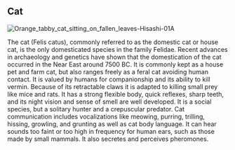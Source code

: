  ## Cat

 ![Orange_tabby_cat_sitting_on_fallen_leaves-Hisashi-01A](https://github.com/ervandogan12/animals/assets/61408525/8b165436-041e-4379-ad2c-ba2738cdbee3)


The cat (Felis catus), commonly referred to as the domestic cat or house cat, is the only domesticated species in the family Felidae. Recent advances in archaeology and genetics have shown that the domestication of the cat occurred in the Near East around 7500 BC. It is commonly kept as a house pet and farm cat, but also ranges freely as a feral cat avoiding human contact. It is valued by humans for companionship and its ability to kill vermin. Because of its retractable claws it is adapted to killing small prey like mice and rats. It has a strong flexible body, quick reflexes, sharp teeth, and its night vision and sense of smell are well developed. It is a social species, but a solitary hunter and a crepuscular predator. Cat communication includes vocalizations like meowing, purring, trilling, hissing, growling, and grunting as well as cat body language. It can hear sounds too faint or too high in frequency for human ears, such as those made by small mammals. It also secretes and perceives pheromones.